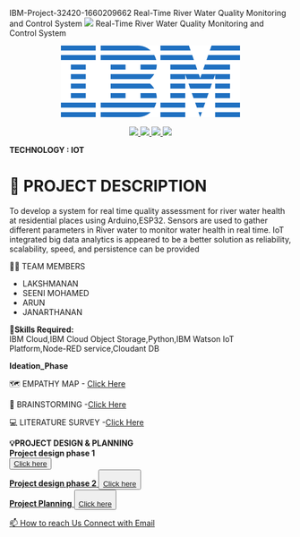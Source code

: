 IBM-Project-32420-1660209662
Real-Time River Water Quality Monitoring and Control System
<img src="https://media3.giphy.com/media/hu71BNaU36l1g1zFgL/giphy.gif?cid=ecf05e47kxm4xej1ehqju6ckhku4yzs45w10nzu4vtt75ofa&rid=giphy.gif&ct=s" width="30px"> Real-Time River Water Quality Monitoring and Control System
<p align="center">
 <a href="https://github.com/othneildrew/Best-README-Template">
    <img src="https://github.com/gogulkrish/readmetemp/blob/master/images/IBM_logo.svg.png" alt="Logo" width="320" height="128">
  </a>
 </p>
  
<p align="center">
<a href="https://www.ibm.com/in-en">
<img src="https://img.shields.io/badge/IBM-052FAD.svg?style=for-the-badge&logo=IBM&logoColor=white"> 
</a>
<a href="https://www.python.org/g">
    <img src="https://forthebadge.com/images/badges/made-with-python.svg" width =182 >
  </a>
   <a href="https://www.ibm.com/cloud">
      <img src="https://img.shields.io/badge/IBM%20Watson-BE95FF.svg?style=for-the-badge&logo=IBM-Watson&logoColor=white" width=130>
  </a>
  <a href="https://rodered.org/">
    <img src="https://user-images.githubusercontent.com/113123610/196036498-ae63bf96-c781-4319-b156-d90982d12aa2.png" width =50>
   </a>
</p>

**TECHNOLOGY : IOT**

# 📒 PROJECT DESCRIPTION
To develop a system for real time quality assessment for river water health at residential places using Arduino,ESP32. 
Sensors are used to gather different parameters in River water to monitor water health in real time.
IoT integrated big data analytics is appeared to be a better solution as reliability, scalability, speed, and persistence can be provided

🧑‍🎓 TEAM MEMBERS
* LAKSHMANAN
* SEENI MOHAMED
* ARUN
* JANARTHANAN


**🎯Skills Required:**        
IBM Cloud,IBM Cloud Object Storage,Python,IBM Watson IoT Platform,Node-RED service,Cloudant DB

**Ideation_Phase**

🗺️ EMPATHY MAP - [Click Here](https://github.com/IBM-EPBL/IBM-Project-850-1658326108/blob/main/ProjectDesign%26Planning/Ideation_Phase/Empathy_Map.png)

🧠 BRAINSTORMING -[Click Here](https://github.com/IBM-EPBL/IBM-Project-850-1658326108/blob/main/ProjectDesign%26Planning/Ideation_Phase/Brainstorming.pdf)

💻 LITERATURE SURVEY -[Click Here](https://github.com/IBM-EPBL/IBM-Project-850-1658326108/blob/main/ProjectDesign%26Planning/Ideation_Phase/Literature_survey.pdf)

**💡PROJECT DESIGN & PLANNING**    
**Project design phase 1**          
<button>
    <a href="https://github.com/IBM-EPBL/IBM-Project-32420-1660209662/tree/main/PROJECT%20DESIGN%20AND%20PLANNING/Project%20Desing%20Phase%20I">Click here
</button>     
**Project design phase 2**
<button>
  <a href="https://github.com/IBM-EPBL/IBM-Project-850-1658326108/tree/main/ProjectDesign%26Planning/Project%20Design%20Phase%202"><br>
  Click here
 </button><br>
**Project Planning**
  <button>
  <a href="https://github.com/IBM-EPBL/IBM-Project-850-1658326108/tree/main/ProjectDesign%26Planning/Project%20Planning"><br>
    Click here
  </button>
  
 


📫 How to reach Us <a href = "mailto: gokul.subramani33@gmail.com">Connect with Email</a>
